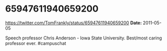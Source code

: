 # 65947611940659200
https://twitter.com/TomFrankly/status/65947611940659200
**Date:** 2011-05-05

Speech professor Chris Anderson - Iowa State University. Best/most caring professor ever. #campuschat
